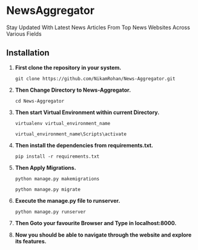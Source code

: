 # NewsAggregator

Stay Updated With Latest News Articles From Top News Websites Across Various Fields

## Installation

1. **First clone the repository in your system.**

   `git clone https://github.com/NikamRohan/News-Aggregator.git`

2. **Then Change Directory to News-Aggregator.**

   `cd News-Aggregator`

3. **Then start Virtual Environment within current Directory.**

   `virtualenv virtual_environment_name`

   `virtual_environment_name\Scripts\activate`

4. **Then install the dependencies from requirements.txt.**

   `pip install -r requirements.txt`

5. **Then Apply Migrations.**

   `python manage.py makemigrations`

   `python manage.py migrate`

6. **Execute the manage.py file to runserver.**

   `python manage.py runserver`

7. **Then Goto your favourite Browser and Type in localhost:8000.**

8. **Now you should be able to navigate through the website and explore its features.**
